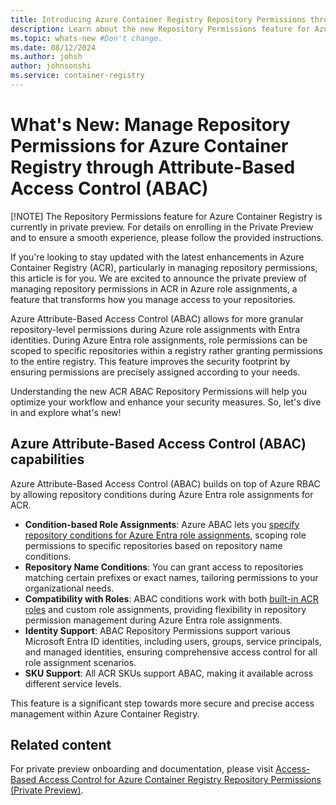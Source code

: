 ```yaml
---
title: Introducing Azure Container Registry Repository Permissions through Attribute-Based Access Control (Private Preview)
description: Learn about the new Repository Permissions feature for Azure Container Registry during the private preview. The feature ensures secure and efficient repository permissions management for Azure Container Registry.
ms.topic: whats-new #Don't change.
ms.date: 08/12/2024
ms.author: johsh
author: johnsonshi
ms.service: container-registry
---
```


# What's New: Manage Repository Permissions for Azure Container Registry through Attribute-Based Access Control (ABAC)

[!NOTE] The Repository Permissions feature for Azure Container Registry is currently in private preview. For details on enrolling in the Private Preview and to ensure a smooth experience, please follow the provided instructions.

If you're looking to stay updated with the latest enhancements in Azure Container Registry (ACR), particularly in managing repository permissions, this article is for you. We are excited to announce the private preview of managing repository permissions in ACR in Azure role assignments, a feature that transforms how you manage access to your repositories.

Azure Attribute-Based Access Control (ABAC) allows for more granular repository-level permissions during Azure role assignments with Entra identities. During Azure Entra role assignments, role permissions can be scoped to specific repositories within a registry rather granting permissions to the entire registry. This feature improves the security footprint by ensuring permissions are precisely assigned according to your needs.

Understanding the new ACR ABAC Repository Permissions will help you optimize your workflow and enhance your security measures. So, let's dive in and explore what's new!

## Azure Attribute-Based Access Control (ABAC) capabilities

Azure Attribute-Based Access Control (ABAC) builds on top of Azure RBAC by allowing repository conditions during Azure Entra role assignments for ACR.

- **Condition-based Role Assignments**: Azure ABAC lets you [specify repository conditions for Azure Entra role assignments](https://learn.microsoft.com/en-us/azure/role-based-access-control/conditions-overview), scoping role permissions to specific repositories based on repository name conditions.
- **Repository Name Conditions**: You can grant access to repositories matching certain prefixes or exact names, tailoring permissions to your organizational needs.
- **Compatibility with Roles**: ABAC conditions work with both [built-in ACR roles](https://learn.microsoft.com/en-us/azure/container-registry/container-registry-roles) and custom role assignments, providing flexibility in repository permission management during Azure Entra role assignments.
- **Identity Support**: ABAC Repository Permissions support various Microsoft Entra ID identities, including users, groups, service principals, and managed identities, ensuring comprehensive access control for all role assignment scenarios.
- **SKU Support**: All ACR SKUs support ABAC, making it available across different service levels.

This feature is a significant step towards more secure and precise access management within Azure Container Registry.

## Related content

For private preview onboarding and documentation, please visit [Access-Based Access Control for Azure Container Registry Repository Permissions (Private Preview)](../preview/abac-repo-permissions/README.md).
